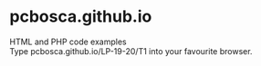 # pcbosca.github.io
HTML and PHP code examples<br>
Type pcbosca.github.io/LP-19-20/T1 into your favourite browser.
